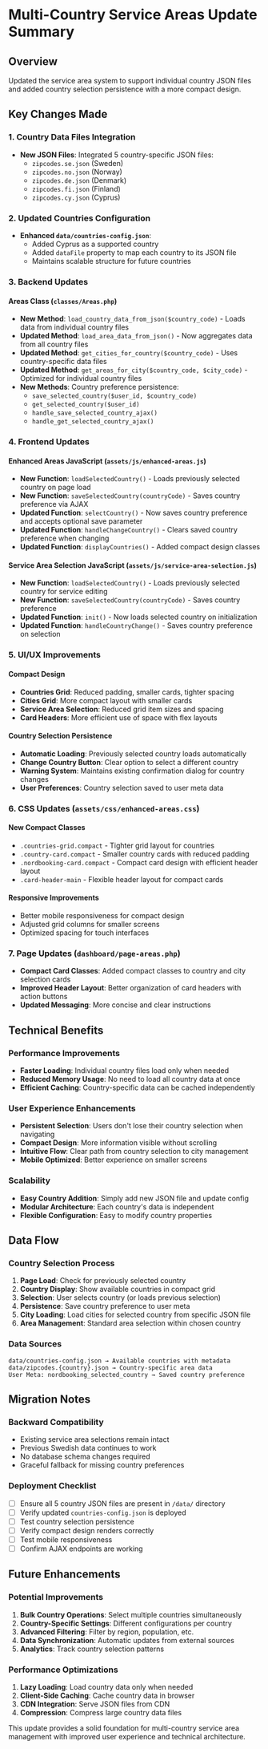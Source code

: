 # Multi-Country Service Areas Update Summary

## Overview
Updated the service area system to support individual country JSON files and added country selection persistence with a more compact design.

## Key Changes Made

### 1. Country Data Files Integration
- **New JSON Files**: Integrated 5 country-specific JSON files:
  - `zipcodes.se.json` (Sweden)
  - `zipcodes.no.json` (Norway) 
  - `zipcodes.de.json` (Denmark)
  - `zipcodes.fi.json` (Finland)
  - `zipcodes.cy.json` (Cyprus)

### 2. Updated Countries Configuration
- **Enhanced `data/countries-config.json`**:
  - Added Cyprus as a supported country
  - Added `dataFile` property to map each country to its JSON file
  - Maintains scalable structure for future countries

### 3. Backend Updates

#### Areas Class (`classes/Areas.php`)
- **New Method**: `load_country_data_from_json($country_code)` - Loads data from individual country files
- **Updated Method**: `load_area_data_from_json()` - Now aggregates data from all country files
- **Updated Method**: `get_cities_for_country($country_code)` - Uses country-specific data files
- **Updated Method**: `get_areas_for_city($country_code, $city_code)` - Optimized for individual country files
- **New Methods**: Country preference persistence:
  - `save_selected_country($user_id, $country_code)`
  - `get_selected_country($user_id)`
  - `handle_save_selected_country_ajax()`
  - `handle_get_selected_country_ajax()`

### 4. Frontend Updates

#### Enhanced Areas JavaScript (`assets/js/enhanced-areas.js`)
- **New Function**: `loadSelectedCountry()` - Loads previously selected country on page load
- **New Function**: `saveSelectedCountry(countryCode)` - Saves country preference via AJAX
- **Updated Function**: `selectCountry()` - Now saves country preference and accepts optional save parameter
- **Updated Function**: `handleChangeCountry()` - Clears saved country preference when changing
- **Updated Function**: `displayCountries()` - Added compact design classes

#### Service Area Selection JavaScript (`assets/js/service-area-selection.js`)
- **New Function**: `loadSelectedCountry()` - Loads previously selected country for service editing
- **New Function**: `saveSelectedCountry(countryCode)` - Saves country preference
- **Updated Function**: `init()` - Now loads selected country on initialization
- **Updated Function**: `handleCountryChange()` - Saves country preference on selection

### 5. UI/UX Improvements

#### Compact Design
- **Countries Grid**: Reduced padding, smaller cards, tighter spacing
- **Cities Grid**: More compact layout with smaller cards
- **Service Area Selection**: Reduced grid item sizes and spacing
- **Card Headers**: More efficient use of space with flex layouts

#### Country Selection Persistence
- **Automatic Loading**: Previously selected country loads automatically
- **Change Country Button**: Clear option to select a different country
- **Warning System**: Maintains existing confirmation dialog for country changes
- **User Preferences**: Country selection saved to user meta data

### 6. CSS Updates (`assets/css/enhanced-areas.css`)

#### New Compact Classes
- `.countries-grid.compact` - Tighter grid layout for countries
- `.country-card.compact` - Smaller country cards with reduced padding
- `.nordbooking-card.compact` - Compact card design with efficient header layout
- `.card-header-main` - Flexible header layout for compact cards

#### Responsive Improvements
- Better mobile responsiveness for compact design
- Adjusted grid columns for smaller screens
- Optimized spacing for touch interfaces

### 7. Page Updates (`dashboard/page-areas.php`)
- **Compact Card Classes**: Added compact classes to country and city selection cards
- **Improved Header Layout**: Better organization of card headers with action buttons
- **Updated Messaging**: More concise and clear instructions

## Technical Benefits

### Performance Improvements
- **Faster Loading**: Individual country files load only when needed
- **Reduced Memory Usage**: No need to load all country data at once
- **Efficient Caching**: Country-specific data can be cached independently

### User Experience Enhancements
- **Persistent Selection**: Users don't lose their country selection when navigating
- **Compact Design**: More information visible without scrolling
- **Intuitive Flow**: Clear path from country selection to city management
- **Mobile Optimized**: Better experience on smaller screens

### Scalability
- **Easy Country Addition**: Simply add new JSON file and update config
- **Modular Architecture**: Each country's data is independent
- **Flexible Configuration**: Easy to modify country properties

## Data Flow

### Country Selection Process
1. **Page Load**: Check for previously selected country
2. **Country Display**: Show available countries in compact grid
3. **Selection**: User selects country (or loads previous selection)
4. **Persistence**: Save country preference to user meta
5. **City Loading**: Load cities for selected country from specific JSON file
6. **Area Management**: Standard area selection within chosen country

### Data Sources
```
data/countries-config.json → Available countries with metadata
data/zipcodes.{country}.json → Country-specific area data
User Meta: nordbooking_selected_country → Saved country preference
```

## Migration Notes

### Backward Compatibility
- Existing service area selections remain intact
- Previous Swedish data continues to work
- No database schema changes required
- Graceful fallback for missing country preferences

### Deployment Checklist
- [ ] Ensure all 5 country JSON files are present in `/data/` directory
- [ ] Verify updated `countries-config.json` is deployed
- [ ] Test country selection persistence
- [ ] Verify compact design renders correctly
- [ ] Test mobile responsiveness
- [ ] Confirm AJAX endpoints are working

## Future Enhancements

### Potential Improvements
1. **Bulk Country Operations**: Select multiple countries simultaneously
2. **Country-Specific Settings**: Different configurations per country
3. **Advanced Filtering**: Filter by region, population, etc.
4. **Data Synchronization**: Automatic updates from external sources
5. **Analytics**: Track country selection patterns

### Performance Optimizations
1. **Lazy Loading**: Load country data only when needed
2. **Client-Side Caching**: Cache country data in browser
3. **CDN Integration**: Serve JSON files from CDN
4. **Compression**: Compress large country data files

This update provides a solid foundation for multi-country service area management with improved user experience and technical architecture.